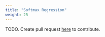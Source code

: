 ```yaml
---
title: "Softmax Regression"
weight: 25
---
```


TODO. Create pull request [here](https://github.com/vietanhdev/review.aicurious.io/) to contribute.